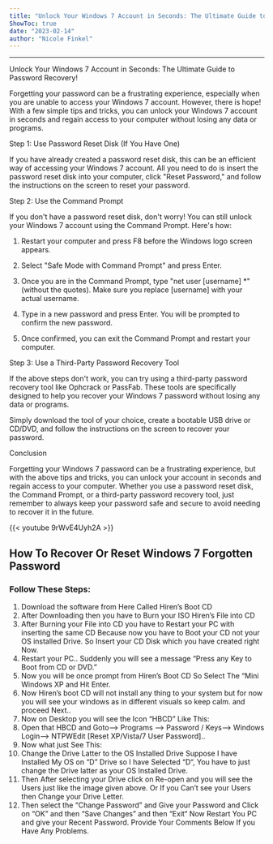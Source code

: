 ```yaml
---
title: "Unlock Your Windows 7 Account in Seconds: The Ultimate Guide to Password Recovery!"
ShowToc: true 
date: "2023-02-14"
author: "Nicole Finkel"
---
```

*****
Unlock Your Windows 7 Account in Seconds: The Ultimate Guide to Password Recovery!

Forgetting your password can be a frustrating experience, especially when you are unable to access your Windows 7 account. However, there is hope! With a few simple tips and tricks, you can unlock your Windows 7 account in seconds and regain access to your computer without losing any data or programs.

Step 1: Use Password Reset Disk (If You Have One)

If you have already created a password reset disk, this can be an efficient way of accessing your Windows 7 account. All you need to do is insert the password reset disk into your computer, click "Reset Password," and follow the instructions on the screen to reset your password.

Step 2: Use the Command Prompt

If you don't have a password reset disk, don't worry! You can still unlock your Windows 7 account using the Command Prompt. Here's how:

1. Restart your computer and press F8 before the Windows logo screen appears.

2. Select "Safe Mode with Command Prompt" and press Enter.

3. Once you are in the Command Prompt, type "net user [username] *" (without the quotes). Make sure you replace [username] with your actual username.

4. Type in a new password and press Enter. You will be prompted to confirm the new password.

5. Once confirmed, you can exit the Command Prompt and restart your computer.

Step 3: Use a Third-Party Password Recovery Tool

If the above steps don't work, you can try using a third-party password recovery tool like Ophcrack or PassFab. These tools are specifically designed to help you recover your Windows 7 password without losing any data or programs.

Simply download the tool of your choice, create a bootable USB drive or CD/DVD, and follow the instructions on the screen to recover your password.

Conclusion

Forgetting your Windows 7 password can be a frustrating experience, but with the above tips and tricks, you can unlock your account in seconds and regain access to your computer. Whether you use a password reset disk, the Command Prompt, or a third-party password recovery tool, just remember to always keep your password safe and secure to avoid needing to recover it in the future.

{{< youtube 9rWvE4Uyh2A >}} 



## How To Recover Or Reset Windows 7 Forgotten Password
 
### Follow These Steps:


1. Download the software from Here Called Hiren’s Boot CD
2. After Downloading then you have to Burn your ISO Hiren’s File into CD
3. After Burning your File into CD you have to Restart your PC with inserting the same CD Because now you have to Boot your CD not your OS installed Drive. So Insert your CD Disk which you have created right Now.
4. Restart your PC.. Suddenly you will see a message “Press any Key to Boot from CD or DVD.”
5. Now you will be once prompt from Hiren’s Boot CD So Select The “Mini Windows XP and Hit Enter.
6. Now Hiren’s boot CD will not install any thing to your system but for now you will see your windows as in different visuals so keep calm. and proceed Next..
7. Now on Desktop you will see the Icon “HBCD” Like This:
8. Open that HBCD and Goto—> Programs –> Password / Keys–> Windows Login–> NTPWEdit [Reset XP/Vista/7 User Password]..
9. Now what just See This:
10. Change the Drive Latter to the OS Installed Drive Suppose I have Installed My OS on “D” Drive so I have Selected “D“, You have to just change the Drive latter as your OS Installed Drive.
11. Then After selecting your Drive click on Re-open and you will see the Users just like the image given above. Or If you Can’t see your Users then Change your Drive Letter.
12. Then select the “Change Password” and Give your Password and Click on “OK” and then “Save Changes” and then “Exit“
Now Restart You PC and give your Recent Password. Provide Your Comments Below If you Have Any Problems.





